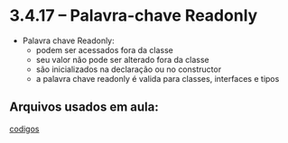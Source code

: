 # 3.4.17 – Palavra-chave Readonly

- Palavra chave Readonly:
  - podem ser acessados fora da classe
  - seu valor não pode ser alterado fora da classe
  - são inicializados na declaração ou no constructor
  - a palavra chave readonly é valida para classes, interfaces e tipos

## Arquivos usados em aula:

[codigos](/typescript/codigos)


